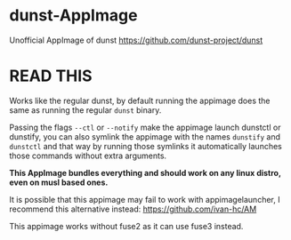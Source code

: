 # dunst-AppImage
Unofficial AppImage of dunst https://github.com/dunst-project/dunst

# READ THIS

Works like the regular dunst, by default running the appimage does the same as running the regular `dunst` binary. 

Passing the flags `--ctl` or `--notify` make the appimage launch dunstctl or dunstify, you can also symlink the appimage with the names `dunstify` and `dunstctl` and that way by running those symlinks it automatically launches those commands without extra arguments. 

**This AppImage bundles everything and should work on any linux distro, even on musl based ones.**

It is possible that this appimage may fail to work with appimagelauncher, I recommend this alternative instead: https://github.com/ivan-hc/AM

This appimage works without fuse2 as it can use fuse3 instead.
